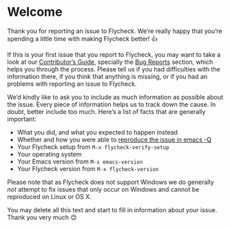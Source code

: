 # Welcome

Thank you for reporting an issue to Flycheck.  We’re really happy that you’re
spending a little time with making Flycheck better! :+1:

If this is your first issue that you report to Flycheck, you may want to take a
look at our [Contributor’s Guide][], specially the [Bug Reports][] section,
which helps you through the process.  Please tell us if you had difficulties
with the information there, if you think that anything is missing, or if you had
an problems with reporting an issue to Flycheck.

We’d kindly like to ask you to include as much information as possible about the
issue.  Every piece of information helps us to track down the cause.  In doubt,
better include too much.  Here’s a list of facts that are generally important:

* What you did, and what you expected to happen instead
* Whether and how you were able to [reproduce the issue in emacs -Q][emacsQ]
* Your Flycheck setup from `M-x flycheck-verify-setup`
* Your operating system
* Your Emacs version from `M-x emacs-version`
* Your Flycheck version from `M-x flycheck-version`

Please note that as Flycheck does not support Windows we do generally *not*
attempt to fix issues that only occur on Windows and cannot be reproduced on
Linux or OS X.

You may delete all this text and start to fill in information about your issue.
Thank you very much :blush:

[Contributor’s Guide]: http://www.flycheck.org/en/latest/contributor/contributing.html
[Bug Reports]: http://www.flycheck.org/en/latest/contributor/contributing.html#bug-reports
[emacsQ]: http://www.lunaryorn.com/2015/11/29/reproduce-bugs-in-emacs-Q.html
